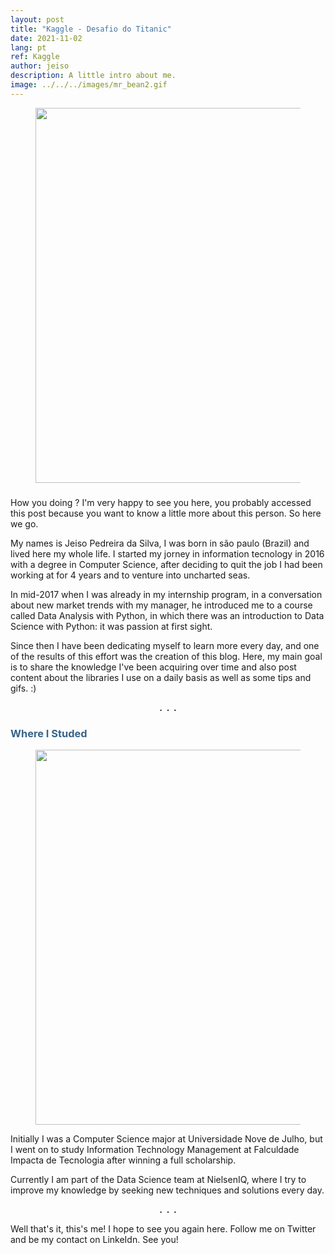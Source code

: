 ```yaml
---
layout: post
title: "Kaggle - Desafio do Titanic"
date: 2021-11-02
lang: pt
ref: Kaggle
author: jeiso
description: A little intro about me.
image: ../../../images/mr_bean2.gif
---
```


<div align="center">
    <figure>
        <img  style="width:600px; margin:0px" src="../../../images\kaggle-desafio-titanic\titanic.jpg"/>
    </figure>
</div>

### <span style="color:#36648B"></span>
<p>How you doing ? I'm very happy to see you here, 
you probably accessed this post because you want to know a little more about this person. So here we go.</p>

<p>My names is Jeiso Pedreira da Silva, I was born in são paulo (Brazil) and lived here my whole life. I started my jorney in information tecnology in 2016 with a degree in Computer Science, after deciding to quit the job I had been working at for 4 years and to venture into uncharted seas.</p>

<p>In mid-2017 when I was already in my internship program, in a conversation about new market trends with my manager, he introduced me to a course called Data Analysis with Python, in which there was an introduction to Data Science with Python: it was passion at first sight.</p> 

<p>Since then I have been dedicating myself to learn more every day, and one of the results of this effort was the creation of this blog. Here, my main goal is to share the knowledge I've been acquiring over time and also post content about the libraries I use on a daily basis as well as some tips and gifs. :)</p>

<div align="center"> <strong>.&nbsp;&nbsp;.&nbsp;&nbsp;.</strong></div>

### <span style="color:#36648B">Where I Studed</span><br>

<div align="center">
    <figure>
        <img  style="width:600px; margin:0px" src="../../../images/harry_potter.gif"/>
    </figure>
</div>

<p>Initially I was a Computer Science major at Universidade Nove de Julho, but I went on to study Information Technology Management at Falculdade Impacta de Tecnologia after winning a full scholarship.</p>

<p>Currently I am part of the Data Science team at NielsenIQ, where I try to improve my knowledge by seeking new techniques and solutions every day.</p>

<div align="center"> <strong>.&nbsp;&nbsp;.&nbsp;&nbsp;.</strong></div>

<p>Well that's it, this's me! I hope to see you again here. Follow me on Twitter and be my contact on LinkeIdn. See you!</p>



 
